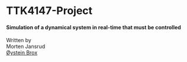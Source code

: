 # TTK4147-Project
#### Simulation of a dynamical system in real-time that must be controlled
Written by </br>
Morten Jansrud </br>
[Øystein Brox](https://github.com/brox27) </br>

